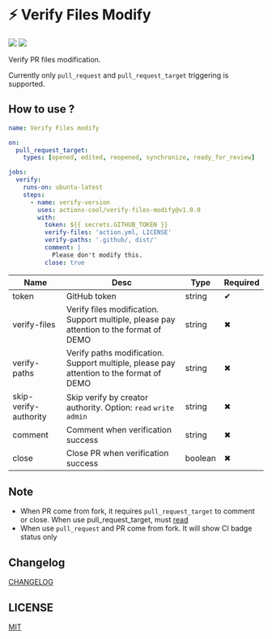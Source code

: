 # ⚡ Verify Files Modify

![](https://img.shields.io/github/workflow/status/actions-cool/verify-files-modify/CI?style=flat-square)
[![](https://img.shields.io/badge/marketplace-verify--files--modify-blueviolet?style=flat-square)](https://github.com/marketplace/actions/verify-files-modify)

Verify PR files modification.

Currently only `pull_request` and `pull_request_target` triggering is supported.

## How to use ?

```yml
name: Verify Files modify

on:
  pull_request_target:
    types: [opened, edited, reopened, synchronize, ready_for_review]

jobs:
  verify:
    runs-on: ubuntu-latest
    steps:
      - name: verify-version
        uses: actions-cool/verify-files-modify@v1.0.0
        with:
          token: ${{ secrets.GITHUB_TOKEN }}
          verify-files: 'action.yml, LICENSE'
          verify-paths: '.github/, dist/'
          comment: |
            Please don't modify this.
          close: true
```

| Name | Desc | Type | Required |
| -- | -- | -- | -- |
| token | GitHub token | string | ✔ |
| verify-files | Verify files modification. Support multiple, please pay attention to the format of DEMO | string | ✖ |
| verify-paths | Verify paths modification. Support multiple, please pay attention to the format of DEMO | string | ✖ |
| skip-verify-authority | Skip verify by creator authority. Option: `read` `write` `admin` | string | ✖ |
| comment | Comment when verification success | string | ✖ |
| close | Close PR when verification success | boolean | ✖ |

## Note

- When PR come from fork, it requires `pull_request_target` to comment or close. When use pull_request_target, must [read](https://docs.github.com/en/actions/reference/events-that-trigger-workflows#pull_request_target)
- When use `pull_request` and PR come from fork. It will show CI badge status only

## Changelog

[CHANGELOG](./CHANGELOG.md)

## LICENSE

[MIT](./LICENSE)
